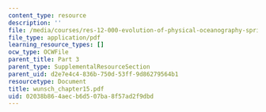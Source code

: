 ```yaml
---
content_type: resource
description: ''
file: /media/courses/res-12-000-evolution-of-physical-oceanography-spring-2007/02038b864aecb6d507ba8f57ad2f9dbd_wunsch_chapter15.pdf
file_type: application/pdf
learning_resource_types: []
ocw_type: OCWFile
parent_title: Part 3
parent_type: SupplementalResourceSection
parent_uid: d2e7e4c4-836b-750d-53ff-9d86279564b1
resourcetype: Document
title: wunsch_chapter15.pdf
uid: 02038b86-4aec-b6d5-07ba-8f57ad2f9dbd
---
```

